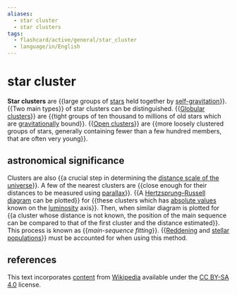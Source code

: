 ```yaml
---
aliases:
  - star cluster
  - star clusters
tags:
  - flashcard/active/general/star_cluster
  - language/in/English
---
```


# star cluster

__Star clusters__ are {{large groups of [stars](star.md) held together by [self-gravitation](self-gravitation.md)}}. {{Two main types}} of star clusters can be distinguished. {{[Globular clusters](#globular%20cluster)}} are {{tight groups of ten thousand to millions of old stars which are [gravitationally](gravity.md) bound}}. {{[Open clusters](#open%20cluster)}} are {{more loosely clustered groups of stars, generally containing fewer than a few hundred members, that are often very young}}. <!--SR:!2025-06-14,247,330!2025-07-16,274,330!2024-10-20,67,310!2025-03-06,168,310!2025-04-20,205,330!2025-04-18,190,310-->

## astronomical significance

Clusters are also {{a crucial step in determining the [distance scale of the universe](cosmic%20distance%20ladder.md)}}. A few of the nearest clusters are {{close enough for their distances to be measured using [parallax](stellar%20parallax.md)}}. {{A [Hertzsprung–Russell diagram](Hertzsprung–Russell%20diagram.md) can be plotted}} for {{these clusters which has [absolute values](absolute%20magnitude.md) known on the [luminosity](luminosity.md) axis}}. Then, when similar diagram is plotted for {{a cluster whose distance is not known, the position of the main sequence can be compared to that of the first cluster and the distance estimated}}. This process is known as {{_main-sequence fitting_}}. {{[Reddening](extinction%20(astronomy).md) and [stellar populations](stellar%20population.md)}} must be accounted for when using this method. <!--SR:!2025-04-11,192,310!2025-05-06,218,330!2024-12-17,105,290!2025-04-22,203,310!2024-12-09,89,270!2025-08-19,304,330!2025-06-17,252,330-->

## references

This text incorporates [content](https://en.wikipedia.org/wiki/star_cluster) from [Wikipedia](Wikipedia.md) available under the [CC BY-SA 4.0](https://creativecommons.org/licenses/by-sa/4.0/) license.
